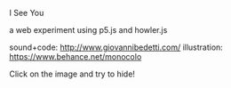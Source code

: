 I See You

a web experiment using p5.js and howler.js 

sound+code: http://www.giovannibedetti.com/
illustration: https://www.behance.net/monocolo

Click on the image and try to hide!